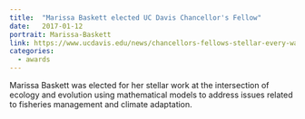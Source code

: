 ```yaml
---
title:  "Marissa Baskett elected UC Davis Chancellor's Fellow"
date:   2017-01-12
portrait: Marissa-Baskett
link: https://www.ucdavis.edu/news/chancellors-fellows-stellar-every-way
categories:
  - awards
---
```

Marissa Baskett was elected for her stellar work at the intersection of ecology and evolution using mathematical models to address issues related to fisheries management and climate adaptation.
